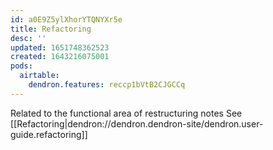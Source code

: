 ```yaml
---
id: a0E9Z5ylXhorYTQNYXr5e
title: Refactoring
desc: ''
updated: 1651748362523
created: 1643216075001
pods:
  airtable:
    dendron.features: reccp1bVtB2CJGCCq
---
```

Related to the functional area of restructuring notes
See [[Refactoring|dendron://dendron.dendron-site/dendron.user-guide.refactoring]]
